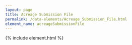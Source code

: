 ```yaml
---
layout: page
title: Acreage Submission File
permalink: /data-elements/Acreage_Submission_File.html
element_name: acreageSubmissionFile
---
```

{% include element.html %}